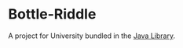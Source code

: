 # Bottle-Riddle

A project for University bundled in the [Java Library](https://github.com/andremov/Java-Library).
